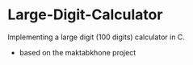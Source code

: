 # Large-Digit-Calculator
Implementing a large digit (100 digits) calculator in C.
- based on the maktabkhone project
